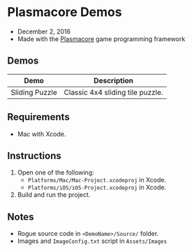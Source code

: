 # Plasmacore Demos
- December 2, 2016
- Made with the [Plasmacore](https://github.com/AbePralle/Plasmacore) game programming framework

## Demos

Demo           | Description
---------------|--------------------
Sliding Puzzle | Classic 4x4 sliding tile puzzle.

## Requirements
- Mac with Xcode.

## Instructions
1. Open one of the following:
    - `Platforms/Mac/Mac-Project.xcodeproj` in Xcode.
    - `Platforms/iOS/iOS-Project.xcodeproj` in Xcode.
2. Build and run the project.

## Notes
- Rogue source code in `<DemoName>/Source/` folder.
- Images and `ImageConfig.txt` script in `Assets/Images`


